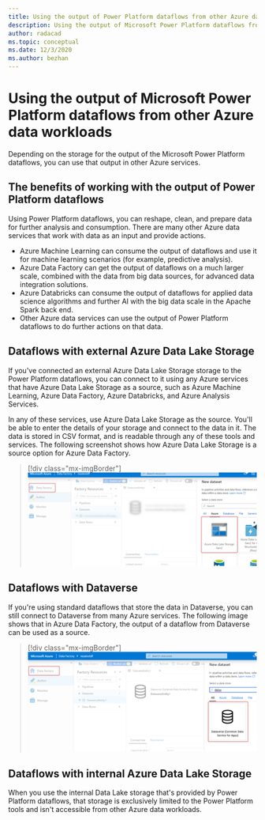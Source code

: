 ```yaml
---
title: Using the output of Power Platform dataflows from other Azure data workloads
description: Using the output of Microsoft Power Platform dataflows from other Azure data workloads.
author: radacad
ms.topic: conceptual
ms.date: 12/3/2020
ms.author: bezhan
---
```


# Using the output of Microsoft Power Platform dataflows from other Azure data workloads



Depending on the storage for the output of the Microsoft Power Platform dataflows, you can use that output in other Azure services.

## The benefits of working with the output of Power Platform dataflows

Using Power Platform dataflows, you can reshape, clean, and prepare data for further analysis and consumption. There are many other Azure data services that work with data as an input and provide actions. 

- Azure Machine Learning can consume the output of dataflows and use it for machine learning scenarios (for example, predictive analysis).
- Azure Data Factory can get the output of dataflows on a much larger scale, combined with the data from big data sources, for advanced data integration solutions.
- Azure Databricks can consume the output of dataflows for applied data science algorithms and further AI with the big data scale in the Apache Spark back end.
- Other Azure data services can use the output of Power Platform dataflows to do further actions on that data.

## Dataflows with external Azure Data Lake Storage

If you've connected an external Azure Data Lake Storage storage to the Power Platform dataflows, you can connect to it using any Azure services that have Azure Data Lake Storage as a source, such as Azure Machine Learning, Azure Data Factory, Azure Databricks, and Azure Analysis Services.

In any of these services, use Azure Data Lake Storage as the source. You'll be able to enter the details of your storage and connect to the data in it. The data is stored in CSV format, and is readable through any of these tools and services. The following screenshot shows how Azure Data Lake Storage is a source option for Azure Data Factory.

> [!div class="mx-imgBorder"]
> ![Using the output of Power Platform dataflows in external Data Lake Storage.](media/ADFSourcedFromADLSGen2.png)

## Dataflows with Dataverse

If you're using standard dataflows that store the data in Dataverse, you can still connect to Dataverse from many Azure services. The following image shows that in Azure Data Factory, the output of a dataflow from Dataverse can be used as a source.

> [!div class="mx-imgBorder"]
> ![Using the output of Power Platform dataflows from Dataverse.](media/ADFSourcedFromCDS.png)

## Dataflows with internal Azure Data Lake Storage

When you use the internal Data Lake storage that's provided by Power Platform dataflows, that storage is exclusively limited to the Power Platform tools and isn't accessible from other Azure data workloads.

